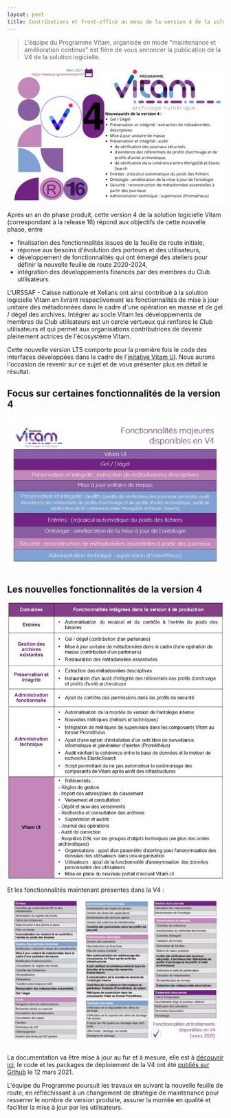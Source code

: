 ```yaml
---
layout: post
title: Contributions et front-office au menu de la version 4 de la solution logicielle Vitam
---
```

> L'équipe du Programme Vitam, organisée en mode "maintenance et amélioration continue" est fière de vous annoncer la publication de la V4 de la solution logicielle.

![Logos](/public/images/release16-v4.png)

Après un an de phase produit, cette version 4 de la solution logicielle Vitam (correspondant à la release 16) répond aux objectifs de cette nouvelle phase, entre 
- finalisation des fonctionnalités issues de la feuille de route initiale, 
- réponse aux besoins d'évolution des porteurs et des utilisateurs, 
- développement de fonctionnalités qui ont émergé des ateliers pour définir la nouvelle feuille de route 2020-2024,
- intégration des développements financés par des membres du Club utilisateurs.

L'URSSAF - Caisse nationale et Xelians ont ainsi contribué à la solution logicielle Vitam en livrant respectivement les fonctionnalités de mise à jour unitaire des métadonnées dans le cadre d'une opération en masse et de gel / dégel des archives.
Intégrer au socle Vitam les développements de membres du Club utilisateurs est un cercle vertueux qui renforce le Club utilisateurs et qui permet aux organisations contributrices de devenir pleinement actrices de l'écosystème Vitam.

Cette nouvelle version LTS comporte pour la première fois le code des interfaces développées dans le cadre de l'[initative Vitam UI](http://www.programmevitam.fr/pages/logiciel/logiciel_frontoffice/). Nous aurons l'occasion de revenir sur ce sujet et de vous présenter plus en détail le résultat.

## Focus sur certaines fonctionnalités de la version 4
![Quelques focus sur la V4](/public/images/V4_fonctionnalites_focus.jpg)

## Les nouvelles fonctionnalités de la version 4
![fonctionnalités de la V4](/public/images/V4_fonctionnalites_tableau.jpg)

Et les fonctionnalités maintenant présentes dans la V4 :
![Fonctionnalités présentes en V4](/public/images/202103_traitements_vitamV4_V0.1.jpg)

La documentation va être mise à jour au fur et à mesure, elle est à [découvrir ici](https://www.programmevitam.fr/pages/documentation/), le code et les packages de déploiement de la V4 ont été [publiés sur Github](https://github.com/ProgrammeVitam/vitam/releases/tag/4.0.0) le 12 mars 2021.

L'équipe du Programme poursuit les travaux en suivant la nouvelle feuille de route, en réfléchissant à un changement de stratégie de maintenance pour resserrer le nombre de version produite, assurer la montée en qualité et faciliter la mise à jour par les utilisateurs.